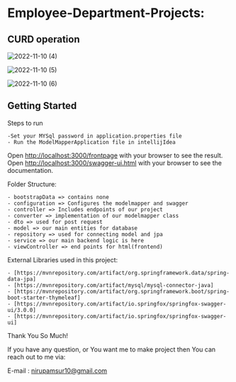 # Employee-Department-Projects:
## CURD operation


![2022-11-10 (4)](https://user-images.githubusercontent.com/92023838/201119170-aa5ad947-9401-4cdc-85b2-e28a883a0120.png)

![2022-11-10 (5)](https://user-images.githubusercontent.com/92023838/201119236-6723a712-38d7-4fa0-9a2d-2424491c68b1.png)

![2022-11-10 (6)](https://user-images.githubusercontent.com/92023838/201119276-3b671a16-3620-4a81-a9d4-25fa184a54db.png)


## Getting Started

Steps to run

    -Set your MYSql password in application.properties file
    - Run the ModelMapperApplication file in intellijIdea

Open [http://localhost:3000/frontpage](http://localhost:3000/frontpage) with your browser to see the result.
Open [http://localhost:3000/swagger-ui.html](http://localhost:3000/swagger-ui.html) with your browser to see the documentation.




Folder Structure:

    - bootstrapData => contains none
    - configuration => Configures the modelmapper and swagger
    - controller => Includes endpoints of our project
    - converter => implementation of our modelmapper class
    - dto => used for post request 
    - model => our main entities for database 
    - repository => used for connecting model and jpa
    - service => our main backend logic is here
    - viewController => end points for html(frontend)




External Libraries used in this project:

    - [https://mvnrepository.com/artifact/org.springframework.data/spring-data-jpa]
    - [https://mvnrepository.com/artifact/mysql/mysql-connector-java]
    - [https://mvnrepository.com/artifact/org.springframework.boot/spring-boot-starter-thymeleaf]
    - [https://mvnrepository.com/artifact/io.springfox/springfox-swagger-ui/3.0.0]
    - [https://mvnrepository.com/artifact/io.springfox/springfox-swagger-ui]



Thank You So Much!

If you have any question, or You want me to make project then You can reach out to me via:

E-mail : nirupamsur10@gmail.com
